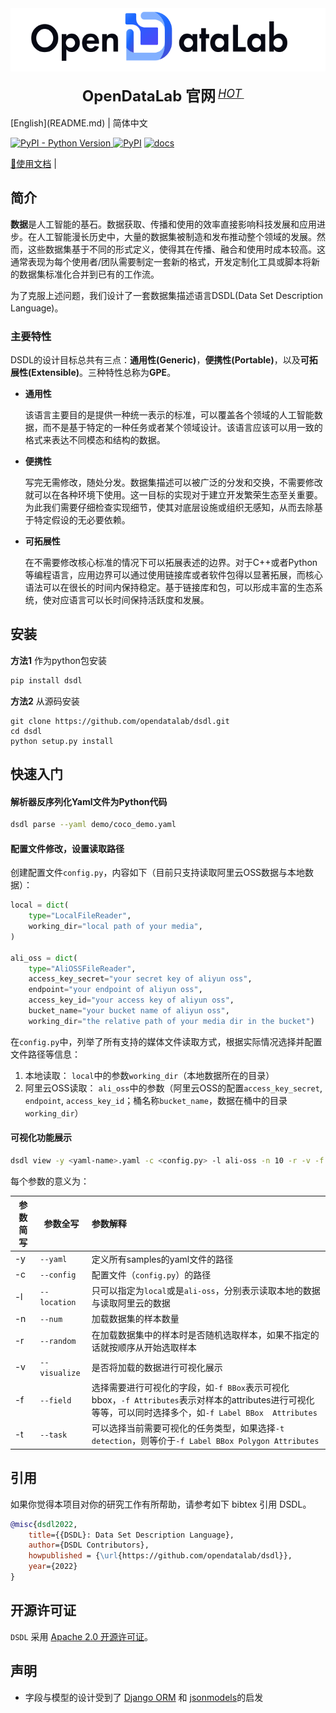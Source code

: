 <div align="center">
  <img src="resources/opendatalab.svg" width="600"/>
  <div>&nbsp;</div>
  <div align="center">
    <b><font size="5">OpenDataLab 官网</font></b>
    <sup>
      <a href="https://opendatalab.com/">
        <i><font size="4">HOT</font></i>
      </a>
    </sup>
    &nbsp;&nbsp;&nbsp;&nbsp;
  </div>
  <div>&nbsp;</div>
</div>
[English](README.md) | 简体中文

[![PyPI - Python Version](https://img.shields.io/pypi/pyversions/dsdl) ](https://pypi.org/project/dsdl/)[![PyPI](https://img.shields.io/pypi/v/dsdl)](https://pypi.org/project/dsdl) [![docs](https://img.shields.io/badge/docs-latest-blue)](https://opendatalab.github.io/dsdl-docs/)

[📘使用文档](https://opendatalab.github.io/dsdl-docs/) |

## 简介

**数据**是人工智能的基石。数据获取、传播和使用的效率直接影响科技发展和应用进步。在人工智能漫长历史中，大量的数据集被制造和发布推动整个领域的发展。然而，这些数据集基于不同的形式定义，使得其在传播、融合和使用时成本较高。这通常表现为每个使用者/团队需要制定一套新的格式，开发定制化工具或脚本将新的数据集标准化合并到已有的工作流。

为了克服上述问题，我们设计了一套数据集描述语言DSDL(Data Set Description Language)。

### 主要特性

DSDL的设计目标总共有三点：**通用性(Generic)**，**便携性(Portable)**，以及**可拓展性(Extensible)**。三种特性总称为**GPE**。

* **通用性**

  该语言主要目的是提供一种统一表示的标准，可以覆盖各个领域的人工智能数据，而不是基于特定的一种任务或者某个领域设计。该语言应该可以用一致的格式来表达不同模态和结构的数据。

* **便携性**

  写完无需修改，随处分发。数据集描述可以被广泛的分发和交换，不需要修改就可以在各种环境下使用。这一目标的实现对于建立开发繁荣生态至关重要。为此我们需要仔细检查实现细节，使其对底层设施或组织无感知，从而去除基于特定假设的无必要依赖。

* **可拓展性**

  在不需要修改核心标准的情况下可以拓展表述的边界。对于C++或者Python等编程语言，应用边界可以通过使用链接库或者软件包得以显著拓展，而核心语法可以在很长的时间内保持稳定。基于链接库和包，可以形成丰富的生态系统，使对应语言可以长时间保持活跃度和发展。

## 安装

**方法1** 作为python包安装

```bash
pip install dsdl
```

**方法2** 从源码安装

```shell
git clone https://github.com/opendatalab/dsdl.git
cd dsdl
python setup.py install
```

## 快速入门

#### 解析器反序列化Yaml文件为Python代码
```bash
dsdl parse --yaml demo/coco_demo.yaml
```

#### 配置文件修改，设置读取路径

创建配置文件`config.py`，内容如下（目前只支持读取阿里云OSS数据与本地数据）：

```python
local = dict(
    type="LocalFileReader",
    working_dir="local path of your media",
)

ali_oss = dict(
    type="AliOSSFileReader",
    access_key_secret="your secret key of aliyun oss",
    endpoint="your endpoint of aliyun oss",
    access_key_id="your access key of aliyun oss",
    bucket_name="your bucket name of aliyun oss",
    working_dir="the relative path of your media dir in the bucket")
```

  在`config.py`中，列举了所有支持的媒体文件读取方式，根据实际情况选择并配置文件路径等信息：  

1. 本地读取： `local`中的参数`working_dir`（本地数据所在的目录）    
2. 阿里云OSS读取： `ali_oss`中的参数（阿里云OSS的配置`access_key_secret`, `endpoint`, `access_key_id`；桶名称`bucket_name`，数据在桶中的目录`working_dir`）  

#### 可视化功能展示

   ```bash
   dsdl view -y <yaml-name>.yaml -c <config.py> -l ali-oss -n 10 -r -v -f Label BBox Attributes
   ```

每个参数的意义为：

| 参数简写 | 参数全写      | 参数解释                                                     |
| -------- | ------------- | :----------------------------------------------------------- |
| -y       | `--yaml`      | 定义所有samples的yaml文件的路径                              |
| -c       | `--config`    | 配置文件（`config.py`）的路径                                |
| -l       | `--location`  | 只可以指定为`local`或是`ali-oss`，分别表示读取本地的数据与读取阿里云的数据 |
| -n       | `--num`       | 加载数据集的样本数量                                         |
| -r       | `--random`    | 在加载数据集中的样本时是否随机选取样本，如果不指定的话就按顺序从开始选取样本 |
| -v       | `--visualize` | 是否将加载的数据进行可视化展示                               |
| -f       | `--field`     | 选择需要进行可视化的字段，如`-f BBox`表示可视化bbox，`-f Attributes`表示对样本的attributes进行可视化等等，可以同时选择多个，如`-f Label BBox  Attributes` |
| -t       | `--task`      | 可以选择当前需要可视化的任务类型，如果选择`-t detection`，则等价于`-f Label BBox Polygon Attributes` |

## 引用

如果你觉得本项目对你的研究工作有所帮助，请参考如下 bibtex 引用 DSDL。

```bibtex
@misc{dsdl2022,
    title={{DSDL}: Data Set Description Language},
    author={DSDL Contributors},
    howpublished = {\url{https://github.com/opendatalab/dsdl}},
    year={2022}
}
```

## 开源许可证

`DSDL` 采用 [Apache 2.0 开源许可证](LICENSE)。

## 声明

* 字段与模型的设计受到了 [Django ORM](https://www.djangoproject.com/) 和 [jsonmodels](https://github.com/jazzband/jsonmodels)的启发
